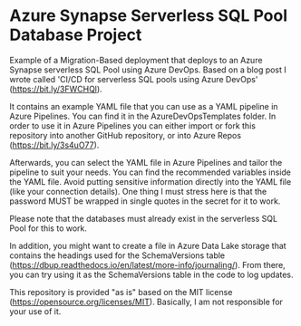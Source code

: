 # Azure Synapse Serverless SQL Pool Database Project

Example of a Migration-Based deployment that deploys to an Azure Synapse serverless SQL Pool using Azure DevOps. Based on a blog post I wrote called 'CI/CD for serverless SQL pools using Azure DevOps' (https://bit.ly/3FWCHQl).

It contains an example YAML file that you can use as a YAML pipeline in Azure Pipelines. You can find it in the AzureDevOpsTemplates folder. In order to use it in Azure Pipelines you can either import or fork this repository into another GitHub repository, or into Azure Repos (https://bit.ly/3s4uO77).

Afterwards, you can select the YAML file in Azure Pipelines and tailor the pipeline to suit your needs. You can find the recommended variables inside the YAML file. Avoid putting sensitive information directly into the YAML file (like your connection details). One thing I must stress here is that the password MUST be wrapped in single quotes in the secret for it to work.

Please note that the databases must already exist in the serverless SQL Pool for this to work. 

In addition, you might want to create a file in Azure Data Lake storage that contains the headings used for the SchemaVersions table (https://dbup.readthedocs.io/en/latest/more-info/journaling/). From there, you can try using it as the SchemaVersions table in the code to log updates.

This repository is provided "as is" based on the MIT license (https://opensource.org/licenses/MIT). Basically, I am not responsible for your use of it.
